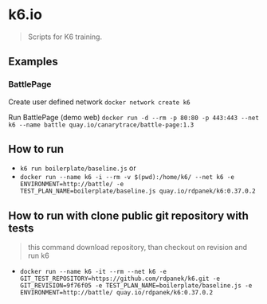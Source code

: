 # k6.io
> Scripts for K6 training.


## Examples

### BattlePage

Create user defined network
`docker network create k6`

Run BattlePage (demo web)
`docker run -d --rm -p 80:80 -p 443:443 --net k6 --name battle quay.io/canarytrace/battle-page:1.3`

## How to run
- `k6 run boilerplate/baseline.js` or
- `docker run --name k6 -i --rm -v $(pwd):/home/k6/ --net k6 -e ENVIRONMENT=http://battle/ -e TEST_PLAN_NAME=boilerplate/baseline.js quay.io/rdpanek/k6:0.37.0.2`

## How to run with clone public git repository with tests
> this command download repository, than checkout on revision and run k6
- `docker run --name k6 -it --rm --net k6 -e GIT_TEST_REPOSITORY=https://github.com/rdpanek/k6.git -e GIT_REVISION=9f76f05 -e TEST_PLAN_NAME=boilerplate/baseline.js -e ENVIRONMENT=http://battle/ quay.io/rdpanek/k6:0.37.0.2`